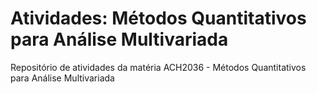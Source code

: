 # Atividades: Métodos Quantitativos para Análise Multivariada
Repositório de atividades da matéria ACH2036 - Métodos Quantitativos para Análise Multivariada

